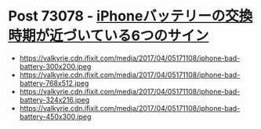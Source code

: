 # Post 73078 - [iPhoneバッテリーの交換時期が近づいている6つのサイン](https://www.ifixit.com/News/73078/iphone%e3%83%90%e3%83%83%e3%83%86%e3%83%aa%e3%83%bc%e3%81%ae%e4%ba%a4%e6%8f%9b%e6%99%82%e6%9c%9f%e3%81%8c%e8%bf%91%e3%81%a5%e3%81%84%e3%81%a6%e3%81%84%e3%82%8b6%e3%81%a4%e3%81%ae%e3%82%b5%e3%82%a4)

- https://valkyrie.cdn.ifixit.com/media/2017/04/05171108/iphone-bad-battery-300x200.jpeg
- https://valkyrie.cdn.ifixit.com/media/2017/04/05171108/iphone-bad-battery-768x512.jpeg
- https://valkyrie.cdn.ifixit.com/media/2017/04/05171108/iphone-bad-battery-324x216.jpeg
- https://valkyrie.cdn.ifixit.com/media/2017/04/05171108/iphone-bad-battery-450x300.jpeg
